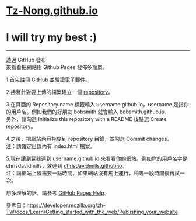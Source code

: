 # [Tz-Nong.github.io](https://tz-nong.github.io/ "Tz-Nong.github.io")
# I will try my best :)
------------------------------
透過 GitHub 發布  
來看看把網站用 Github Pages 發佈多簡單。  
  
1.首先註冊 [GitHub](https://github.com/ "GitHub") 並驗證電子郵件。  
  
2.接著針對要上傳的檔案建立一個 [repository](https://github.com/new "repository")。  
  
3.在頁面的 Repository name 標籤輸入 username.github.io，username 是指你的用戶名。例如我們的好朋友 bobsmith 就會輸入 bobsmith.github.io.  
  另外，請勾選 Initialize this repository with a README 後點選 Create repository。  
  
4.之後，把網站內容拖曳到 repository 目錄，並勾選 Commit changes。  
  注：請確定目錄內有 index.html 檔案。  
    
5.現在讓瀏覽器連到 username.github.io 來看看你的網站。例如你的用戶名字是 chrisdavidmills，就連到 [chrisdavidmills.github.io](http://chrisdavidmills.github.io/ "chrisdavidmills.github.io")。  
  注：讓網站上線需要一點時間。如果網站沒有馬上運行，稍等一段時間後再試一次。  
  
想多理解的話，請參考 [GitHub Pages Help](https://help.github.com/categories/github-pages-basics/ "GitHub Pages Help")。  
  
  
參考自：https://developer.mozilla.org/zh-TW/docs/Learn/Getting_started_with_the_web/Publishing_your_website  
